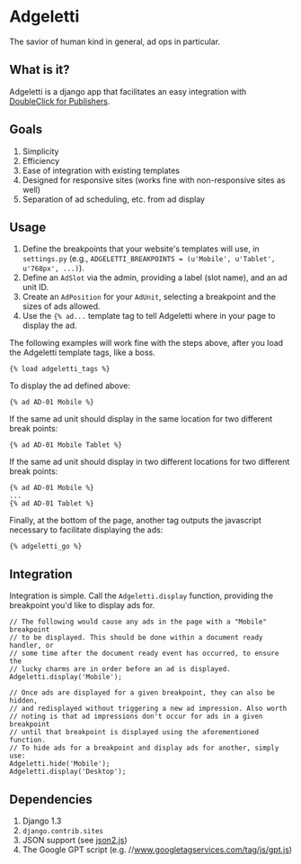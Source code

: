 Adgeletti
=========

The savior of human kind in general, ad ops in particular.

What is it?
-----------

Adgeletti is a django app that facilitates an easy integration with [DoubleClick for Publishers](http://www.google.com/doubleclick/publishers/solutions/ad-serving.html "DFP").

Goals
-----

1.  Simplicity
2.  Efficiency
3.  Ease of integration with existing templates
4.  Designed for responsive sites (works fine with non-responsive sites as well)
5.  Separation of ad scheduling, etc. from ad display

Usage
-----

1.  Define the breakpoints that your website's templates will use, in `settings.py` (e.g., `ADGELETTI_BREAKPOINTS = (u'Mobile', u'Tablet', u'768px', ...)`).
2.  Define an `AdSlot` via the admin, providing a label (slot name), and an ad unit ID.
3.  Create an `AdPosition` for your `AdUnit`, selecting a breakpoint and the sizes of ads allowed.
4.  Use the `{% ad...` template tag to tell Adgeletti where in your page to display the ad.

The following examples will work fine with the steps above, after you load the Adgeletti template tags, like a boss.

    {% load adgeletti_tags %}

To display the ad defined above:

    {% ad AD-01 Mobile %}

If the same ad unit should display in the same location for two different break points:

    {% ad AD-01 Mobile Tablet %}

If the same ad unit should display in two different locations for two different break points:

    {% ad AD-01 Mobile %}
    ...
    {% ad AD-01 Tablet %}

Finally, at the bottom of the page, another tag outputs the javascript necessary to facilitate displaying the ads:

    {% adgeletti_go %}

Integration
-----------

Integration is simple. Call the `Adgeletti.display` function, providing the breakpoint you'd like to display ads for.

    // The following would cause any ads in the page with a "Mobile" breakpoint
    // to be displayed. This should be done within a document ready handler, or
    // some time after the document ready event has occurred, to ensure the
    // lucky charms are in order before an ad is displayed.
    Adgeletti.display('Mobile');

    // Once ads are displayed for a given breakpoint, they can also be hidden,
    // and redisplayed without triggering a new ad impression. Also worth
    // noting is that ad impressions don't occur for ads in a given breakpoint
    // until that breakpoint is displayed using the aforementioned function.
    // To hide ads for a breakpoint and display ads for another, simply use:
    Adgeletti.hide('Mobile');
    Adgeletti.display('Desktop');

Dependencies
------------

1.  Django 1.3
2.  `django.contrib.sites`
3.  JSON support (see [json2.js](https://github.com/douglascrockford/JSON-js "JSON"))
4.  The Google GPT script (e.g. //www.googletagservices.com/tag/js/gpt.js)
